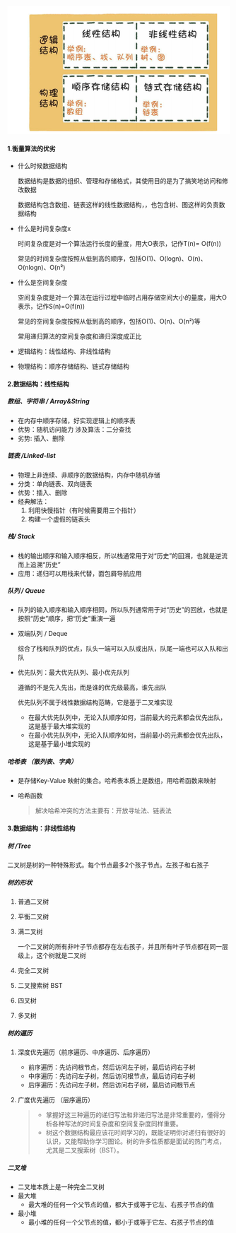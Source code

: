 ![image-20201211142429477](../../image/image-20201211142429477.png)

#### 1.衡量算法的优劣

- 什么时候数据结构

  数据结构是数据的组织、管理和存储格式，其使用目的是为了搞笑地访问和修改数据

  数据结构包含数组、链表这样的线性数据结构，，也包含树、图这样的负责数据结构

- 什么是时间复杂度x

  时间复杂度是对一个算法运行长度的量度，用大O表示，记作T(n)= O(f(n))

  常见的时间复杂度按照从低到高的顺序，包括O(1)、O(logn)、O(n)、O(nlogn)、O(n²)

- 什么是空间复杂度

  空间复杂度是对一个算法在运行过程中临时占用存储空间大小的量度，用大O表示，记作S(n)=O(f(n))

  常见的空间复杂度按照从低到高的顺序，包括O(1)、O(n)、O(n²)等

  常用递归算法的空间复杂度和递归深度成正比

- 逻辑结构：线性结构、非线性结构

- 物理结构：顺序存储结构、链式存储结构

#### 2.数据结构：线性结构

##### 数组、字符串 / Array&String

- 在内存中顺序存储，好实现逻辑上的顺序表
- 优势：随机访问能力 涉及算法：二分查找 
- 劣势: 插入、删除

##### 链表 /Linked-list

- 物理上非连续、非顺序的数据结构，内存中随机存储
- 分类：单向链表、双向链表
- 优势：插入、删除
- 经典解法：
  1. 利用快慢指针（有时候需要用三个指针）
  2. 构建一个虚假的链表头

##### 栈/ Stack

- 栈的输出顺序和输入顺序相反，所以栈通常用于对“历史”的回溯，也就是逆流而上追溯“历史”
- 应用：递归可以用栈来代替，面包屑导航应用

##### 队列 / Queue

- 队列的输入顺序和输入顺序相同，所以队列通常用于对“历史”的回放，也就是按照“历史”顺序，把“历史”重演一遍

- 双端队列 / Deque

  综合了栈和队列的优点，队头一端可以入队或出队，队尾一端也可以入队和出队

- 优先队列：最大优先队列、最小优先队列

  遵循的不是先入先出，而是谁的优先级最高，谁先出队

  优先队列不属于线性数据结构范畴，它是基于二叉堆实现

  - 在最大优先队列中，无论入队顺序如何，当前最大的元素都会优先出队，这是基于最大堆实现的
  - 在最小优先队列中，无论入队顺序如何，当前最小的元素都会优先出队，这是基于最小堆实现的

##### 哈希表 （散列表、字典）

- 是存储Key-Value 映射的集合。哈希表本质上是数组，用哈希函数来映射

- 哈希函数

  > 解决哈希冲突的方法主要有：开放寻址法、链表法

#### 3.数据结构：非线性结构

##### 树 /Tree

二叉树是树的一种特殊形式。每个节点最多2个孩子节点。左孩子和右孩子

##### 树的形状

1. 普通二叉树

2. 平衡二叉树

3. 满二叉树

   一个二叉树的所有非叶子节点都存在左右孩子，并且所有叶子节点都在同一层级上，这个树就是二叉树

4. 完全二叉树

5. 二叉搜索树 BST 

6. 四叉树

7. 多叉树

##### 树的遍历

1. 深度优先遍历（前序遍历、中序遍历、后序遍历）

   - 前序遍历：先访问根节点，然后访问左子树，最后访问右子树
   - 中序遍历：先访问左子树，然后访问根节点，最后访问右子树
   - 后序遍历：先访问左子树，然后访问右子树，最后访问根节点

2. 广度优先遍历 （层序遍历）

   > - 掌握好这三种遍历的递归写法和非递归写法是非常重要的，懂得分析各种写法的时间复杂度和空间复杂度同样重要。
   > - 树这个数据结构最应该花时间学习的，既能证明你对递归有很好的认识，又能帮助你学习图论。树的许多性质都是面试的热门考点，尤其是二叉搜索树（BST）。

##### 二叉堆

- 二叉堆本质上是一种完全二叉树
- 最大堆
  - 最大堆的任何一个父节点的值，都大于或等于它左、右孩子节点的值
- 最小堆
  - 最小堆的任何一个父节点的值，都小于或等于它左、右孩子节点的值





